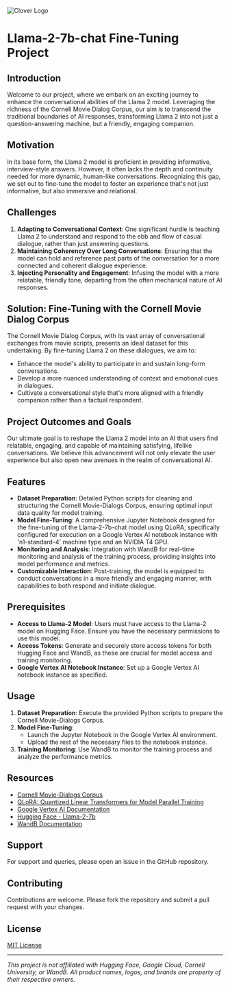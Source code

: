 ![Clover Logo](https://d64hhk2r5btyz.cloudfront.net/logo_f4de25a3df.svg)

# Llama-2-7b-chat Fine-Tuning Project

## Introduction
Welcome to our project, where we embark on an exciting journey to enhance the conversational abilities of the Llama 2 model. Leveraging the richness of the Cornell Movie Dialog Corpus, our aim is to transcend the traditional boundaries of AI responses, transforming Llama 2 into not just a question-answering machine, but a friendly, engaging companion.

## Motivation
In its base form, the Llama 2 model is proficient in providing informative, interview-style answers. However, it often lacks the depth and continuity needed for more dynamic, human-like conversations. Recognizing this gap, we set out to fine-tune the model to foster an experience that's not just informative, but also immersive and relational.

## Challenges
1. **Adapting to Conversational Context**: One significant hurdle is teaching Llama 2 to understand and respond to the ebb and flow of casual dialogue, rather than just answering questions.
2. **Maintaining Coherency Over Long Conversations**: Ensuring that the model can hold and reference past parts of the conversation for a more connected and coherent dialogue experience.
3. **Injecting Personality and Engagement**: Infusing the model with a more relatable, friendly tone, departing from the often mechanical nature of AI responses.

## Solution: Fine-Tuning with the Cornell Movie Dialog Corpus
The Cornell Movie Dialog Corpus, with its vast array of conversational exchanges from movie scripts, presents an ideal dataset for this undertaking. By fine-tuning Llama 2 on these dialogues, we aim to:
- Enhance the model's ability to participate in and sustain long-form conversations.
- Develop a more nuanced understanding of context and emotional cues in dialogues.
- Cultivate a conversational style that's more aligned with a friendly companion rather than a factual respondent.

## Project Outcomes and Goals
Our ultimate goal is to reshape the Llama 2 model into an AI that users find relatable, engaging, and capable of maintaining satisfying, lifelike conversations. We believe this advancement will not only elevate the user experience but also open new avenues in the realm of conversational AI.


## Features
- **Dataset Preparation**: Detailed Python scripts for cleaning and structuring the Cornell Movie-Dialogs Corpus, ensuring optimal input data quality for model training.
- **Model Fine-Tuning**: A comprehensive Jupyter Notebook designed for the fine-tuning of the Llama-2-7b-chat model using QLoRA, specifically configured for execution on a Google Vertex AI notebook instance with 'n1-standard-4' machine type and an NVIDIA T4 GPU.
- **Monitoring and Analysis**: Integration with WandB for real-time monitoring and analysis of the training process, providing insights into model performance and metrics.
- **Customizable Interaction**: Post-training, the model is equipped to conduct conversations in a more friendly and engaging manner, with capabilities to both respond and initiate dialogue.

## Prerequisites
- **Access to Llama-2 Model**: Users must have access to the Llama-2 model on Hugging Face. Ensure you have the necessary permissions to use this model.
- **Access Tokens**: Generate and securely store access tokens for both Hugging Face and WandB, as these are crucial for model access and training monitoring.
- **Google Vertex AI Notebook Instance**: Set up a Google Vertex AI notebook instance as specified.

## Usage
1. **Dataset Preparation**: Execute the provided Python scripts to prepare the Cornell Movie-Dialogs Corpus.
2. **Model Fine-Tuning**:
    - Launch the Jupyter Notebook in the Google Vertex AI environment.
    - Upload the rest of the necessary files to the notebook instance.
3. **Training Monitoring**: Use WandB to monitor the training process and analyze the performance metrics.

## Resources
- [Cornell Movie-Dialogs Corpus](https://www.cs.cornell.edu/~cristian/Cornell_Movie-Dialogs_Corpus.html)
- [QLoRA: Quantized Linear Transformers for Model Parallel Training](https://arxiv.org/abs/2110.14480)
- [Google Vertex AI Documentation](https://cloud.google.com/vertex-ai/docs)
- [Hugging Face - Llama-2-7b](https://huggingface.co/llama-2-7b)
- [WandB Documentation](https://docs.wandb.ai/)

## Support
For support and queries, please open an issue in the GitHub repository.

## Contributing
Contributions are welcome. Please fork the repository and submit a pull request with your changes.

## License
[MIT License](https://opensource.org/licenses/MIT)

---

*This project is not affiliated with Hugging Face, Google Cloud, Cornell University, or WandB. All product names, logos, and brands are property of their respective owners.*
